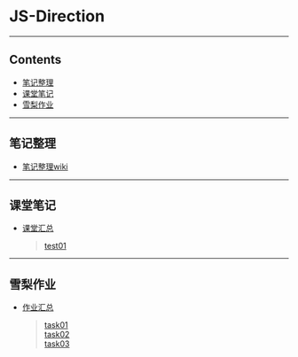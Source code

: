 # JS-Direction
---
## Contents
* [笔记整理](#笔记整理)
* [课堂笔记](#课堂笔记)
* [雪梨作业](#雪梨作业)
---
## 笔记整理
* [笔记整理wiki](https://github.com/gaoyushu/Direction-1/wiki)
---
## 课堂笔记
* [课堂汇总](/课堂汇总)  
  > [test01](/课堂汇总/test01)
---
## 雪梨作业
* [作业汇总](/作业汇总)  
  > [task01](http://gaoyushu.github.io/Direction-1/雪梨作业/task01/task01.html)  
  > [task02](http://gaoyushu.github.io/Direction-1/雪梨作业/task02/task02.html)  
  > [task03](http://gaoyushu.github.io/Direction-1/雪梨作业/task03/task03.html)  
